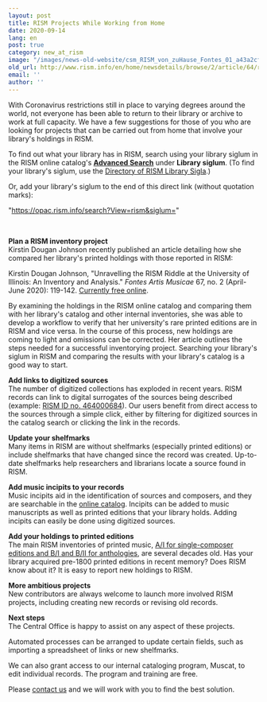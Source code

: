 ```yaml
---
layout: post
title: RISM Projects While Working from Home
date: 2020-09-14
lang: en
post: true
category: new_at_rism
image: "/images/news-old-website/csm_RISM_von_zuHause_Fontes_01_a43a2cfa53.jpg"
old_url: http://www.rism.info/en/home/newsdetails/browse/2/article/64/rism-projects-while-working-from-home.html
email: ''
author: ''
---
```


With Coronavirus restrictions still in place to varying degrees around the world, not everyone has been able to return to their library or archive to work at full capacity. We have a few suggestions for those of you who are looking for projects that can be carried out from home that involve your library's holdings in RISM.   
  
To find out what your library has in RISM, search using your library siglum in the RISM online catalog's [**Advanced Search**](https://opac.rism.info/advanced-search) under **Library siglum**. (To find your library's siglum, use the [Directory of RISM Library Sigla](/community/development/rism-sigla-directory.html "Opens internal link in current window").)   
  
Or, add your library's siglum to the end of this direct link (without quotation marks):

"https://opac.rism.info/search?View=rism&siglum="

&nbsp;

**Plan a RISM inventory project**  
Kirstin Dougan Johnson recently published an article detailing how she compared her library's printed holdings with those reported in RISM:   
  
Kirstin Dougan Johnson, "Unravelling the RISM Riddle at the University of Illinois: An Inventory and Analysis." _Fontes Artis Musicae_ 67, no. 2 (April-June 2020): 119-142. [Currently free online](https://muse.jhu.edu/article/758645).   
  
By examining the holdings in the RISM online catalog and comparing them with her library's catalog and other internal inventories, she was able to develop a workflow to verify that her university's rare printed editions are in RISM and vice versa. In the course of this process, new holdings are coming to light and omissions can be corrected. Her article outlines the steps needed for a successful inventorying project. Searching your library's siglum in RISM and comparing the results with your library's catalog is a good way to start.   
  
**Add links to digitized sources**  
The number of digitized collections has exploded in recent years. RISM records can link to digital surrogates of the sources being described (example: [RISM ID no. 464000684](https://opac.rism.info/search?id=464000684&View=rism)). Our users benefit from direct access to the sources through a simple click, either by filtering for digitized sources in the catalog search or clicking the link in the records.   
  
**Update your shelfmarks**  
Many items in RISM are without shelfmarks (especially printed editions) or include shelfmarks that have changed since the record was created. Up-to-date shelfmarks help researchers and librarians locate a source found in RISM.   
  
**Add music incipits to your records**  
Music incipits aid in the identification of sources and composers, and they are searchable in the [online catalog](https://opac.rism.info/advanced-search). Incipits can be added to music manuscripts as well as printed editions that your library holds. Adding incipits can easily be done using digitized sources.   
  
**Add your holdings to printed editions**  
The main RISM inventories of printed music, [A/I for single-composer editions and B/I and B/II for anthologies](/publications.html#c2619 "Opens internal link in current window"), are several decades old. Has your library acquired pre-1800 printed editions in recent memory? Does RISM know about it? It is easy to report new holdings to RISM.   
  
**More ambitious projects**  
New contributors are always welcome to launch more involved RISM projects, including creating new records or revising old records.   
  
**Next steps**  
The Central Office is happy to assist on any aspect of these projects.&nbsp;   
  
Automated processes can be arranged to update certain fields, such as importing a spreadsheet of links or new shelfmarks.   
  
We can also grant access to our internal cataloging program, Muscat, to edit individual records. The program and training are free.   
  
Please [contact us](mailto:contact@rism.info) and we will work with you to find the best solution.

&nbsp;

